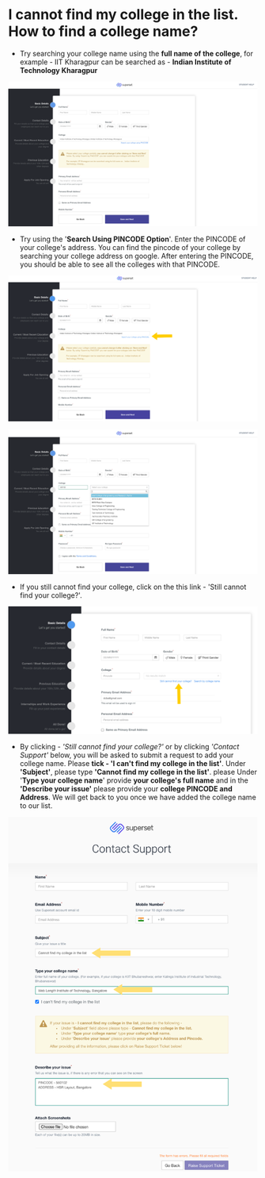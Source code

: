 # I cannot find my college in the list. How to find a college name?

* Try searching your college name using the **full name of the college**, for example - IIT Kharagpur can be searched as - **Indian Institute of Technology Kharagpur**

![](../../.gitbook/assets/image%20%2864%29.png)

* Try using the '**Search Using PINCODE Option**'. Enter the PINCODE of your college's address. You can find the pincode of your college by searching your college address on google. After entering the PINCODE, you should be able to see all the colleges with that PINCODE.

![](../../.gitbook/assets/image%20%28173%29.png)

![](../../.gitbook/assets/image%20%2861%29%20%281%29.png)

* If you still cannot find your college, click on the this link - 'Still cannot find your college?'.

![](../../.gitbook/assets/image%20%28216%29.png)

* By clicking - _'Still cannot find your college?'_  or by clicking _'Contact Support'_  below, you will be asked to submit a request to add your college name. Please **tick - 'I can't find my college in the list'**. Under **'Subject'**, please type **'Cannot find my college in the list'**. please Under '**Type your college name**' provide **your college's full name** and in the **'Describe your issue'** please provide your **college PINCODE and Address**. We will get back to you once we have added the college name to our list. 

![](../../.gitbook/assets/image%20%28266%29.png)



 

